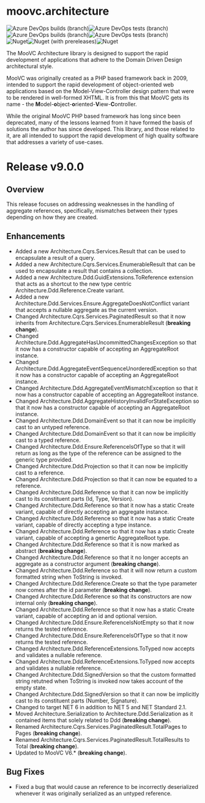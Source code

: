 # moovc.architecture

<img alt="Azure DevOps builds (branch)" src="https://img.shields.io/azure-devops/build/vmartinspaul/MooVC/3/master?label=master&style=plastic" /><img alt="Azure DevOps tests (branch)" src="https://img.shields.io/azure-devops/tests/vmartinspaul/MooVC/3/master?label=Tests%20%28master%29&style=plastic" /><BR /><img alt="Azure DevOps builds (branch)" src="https://img.shields.io/azure-devops/build/vmartinspaul/MooVC/3/develop?label=develop&style=plastic" /><img alt="Azure DevOps tests (branch)" src="https://img.shields.io/azure-devops/tests/vmartinspaul/MooVC/3/develop?label=Tests%20%28develop%29&style=plastic" /><BR /><img alt="Nuget" src="https://img.shields.io/nuget/v/moovc.architecture?style=plastic" /><img alt="Nuget (with prereleases)" src="https://img.shields.io/nuget/vpre/moovc.architecture?style=plastic" /><img alt="Nuget" src="https://img.shields.io/nuget/dt/moovc.architecture?style=plastic" />

The MooVC Architecture library is designed to support the rapid development of applications that adhere to the Domain Driven Design architectural style.

MooVC was originally created as a PHP based framework back in 2009, intended to support the rapid development of object-oriented web applications based on the Model-View-Controller design pattern that were to be rendered in well-formed XHTML.  It is from this that MooVC gets its name - the <b>M</b>odel-<b>o</b>bject-<b>o</b>riented-<b>V</b>iew-<b>C</b>ontroller.

While the original MooVC PHP based framework has long since been deprecated, many of the lessons learned from it have formed the basis of solutions the author has since developed.  This library, and those related to it, are all intended to support the rapid development of high quality software that addresses a variety of use-cases.

# Release v9.0.0

## Overview

This release focuses on addressing weaknesses in the handling of aggregate references, specifically, mismatches between their types depending on how they are created.

## Enhancements

- Added a new Architecture.Cqrs.Services.Result that can be used to encapsulate a result of a query.
- Added a new Architecture.Cqrs.Services.EnumerableResult that can be used to encapsulate a result that contains a collection.
- Added a new Architecture.Ddd.GuidExtensions.ToReference extension that acts as a shortcut to the new type centric Architecture.Ddd.Reference.Create variant. 
- Added a new Architecture.Ddd.Services.Ensure.AggregateDoesNotConflict variant that accepts a nullable aggregate as the current version.
- Changed Architecture.Cqrs.Services.PaginatedResult so that it now inherits from Architecture.Cqrs.Services.EnumerableResult (**breaking change**).
- Changed Architecture.Ddd.AggregateHasUncommittedChangesException so that it now has a constructor capable of accepting an AggregateRoot instance.
- Changed Architecture.Ddd.AggregateEventSequenceUnorderedException so that it now has a constructor capable of accepting an AggregateRoot instance.
- Changed Architecture.Ddd.AggregateEventMismatchException so that it now has a constructor capable of accepting an AggregateRoot instance.
- Changed Architecture.Ddd.AggregateHistoryInvalidForStateException so that it now has a constructor capable of accepting an AggregateRoot instance.
- Changed Architecture.Ddd.DomainEvent so that it can now be implicitly cast to an untyped reference.
- Changed Architecture.Ddd.DomainEvent<TAggregate> so that it can now be implicitly cast to a typed reference.
- Changed Architecture.Ddd.Ensure.ReferenceIsOfType so that it will return as long as the type of the reference can be assigned to the generic type provided.
- Changed Architecture.Ddd.Projection so that it can now be implicitly cast to a reference.
- Changed Architecture.Ddd.Projection so that it can now be equated to a reference.
- Changed Architecture.Ddd.Reference so that it can now be implicitly cast to its constituent parts (Id, Type, Version).
- Changed Architecture.Ddd.Reference so that it now has a static Create variant, capable of directly accepting an aggregate instance.
- Changed Architecture.Ddd.Reference so that it now has a static Create variant, capable of directly accepting a type instance.
- Changed Architecture.Ddd.Reference so that it now has a static Create variant, capable of accepting a genertic AggregateRoot type.
- Changed Architecture.Ddd.Reference so that it is now marked as abstract (**breaking change**).
- Changed Architecture.Ddd.Reference so that it no longer accepts an aggregate as a constructor argument (**breaking change**).
- Changed Architecture.Ddd.Reference so that it will now return a custom formatted string when ToString is invoked.
- Changed Architecture.Ddd.Reference.Create so that the type parameter now comes after the id parameter (**breaking change**).
- Changed Architecture.Ddd.Reference<TAggregate> so that its constructors are now internal only  (**breaking change**).
- Changed Architecture.Ddd.Reference<TAggregate> so that it now has a static Create variant, capable of accepting an id and optional version.
- Changed Architecture.Ddd.Ensure.ReferenceIsNotEmpty so that it now returns the tested reference.
- Changed Architecture.Ddd.Ensure.ReferenceIsOfType so that it now returns the tested reference.
- Changed Architecture.Ddd.ReferenceExtensions.ToTyped now accepts and validates a nullable reference.
- Changed Architecture.Ddd.ReferenceExtensions.ToTyped now accepts and validates a nullable reference.
- Changed Architecture.Ddd.SignedVersion so that the custom formatted string retutned when ToString is invoked now takes account of the empty state.
- Changed Architecture.Ddd.SignedVersion so that it can now be implicitly cast to its constituent parts (Number, Signature).
- Changed to target NET 6 in addition to NET 5 and NET Standard 2.1.
- Moved Architecture.Serialization to Architecture.Ddd.Serialization as it contained items that solely related to Ddd (**breaking change**).
- Renamed Architecture.Cqrs.Services.PaginatedResult.TotalPages to Pages (**breaking change**).
- Renamed Architecture.Cqrs.Services.PaginatedResult.TotalResults to Total (**breaking change**).
- Updated to MooVC V6.* (**breaking change**).

## Bug Fixes

- Fixed a bug that would cause an reference to be incorrectly deserialized whenever it was originally serialized as an untyped reference.